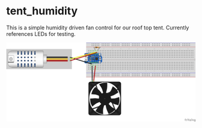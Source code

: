 # tent_humidity

This is a simple humidity driven fan control for our roof top tent. Currently references LEDs for testing.

![humidity_fan_bb.png](humidity_fan_bb.png)
